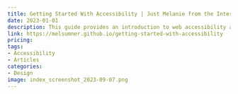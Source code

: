 ```yaml
---
title: Getting Started With Accessibility | Just Melanie from the Internet
date: 2023-01-01
description: This guide provides an introduction to web accessibility and how to get started with making websites more accessible.
link: https://melsumner.github.io/getting-started-with-accessibility
pricing: 
tags: 
- Accessibility
- Articles
categories: 
- Design
image: index_screenshot_2023-09-07.png
---
```

